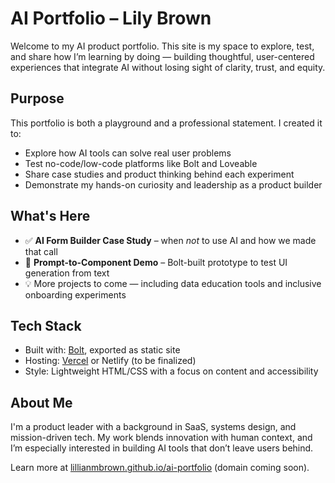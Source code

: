 # AI Portfolio – Lily Brown

Welcome to my AI product portfolio. This site is my space to explore, test, and share how I’m learning by doing — building thoughtful, user-centered experiences that integrate AI without losing sight of clarity, trust, and equity.

## Purpose

This portfolio is both a playground and a professional statement. I created it to:
- Explore how AI tools can solve real user problems
- Test no-code/low-code platforms like Bolt and Loveable
- Share case studies and product thinking behind each experiment
- Demonstrate my hands-on curiosity and leadership as a product builder

## What's Here

- ✅ **AI Form Builder Case Study** – when *not* to use AI and how we made that call  
- 🔨 **Prompt-to-Component Demo** – Bolt-built prototype to test UI generation from text  
- 💡 More projects to come — including data education tools and inclusive onboarding experiments

## Tech Stack

- Built with: [Bolt](https://www.bolt.fun), exported as static site
- Hosting: [Vercel](https://vercel.com) or Netlify (to be finalized)
- Style: Lightweight HTML/CSS with a focus on content and accessibility

## About Me

I'm a product leader with a background in SaaS, systems design, and mission-driven tech. My work blends innovation with human context, and I’m especially interested in building AI tools that don’t leave users behind.

Learn more at [lillianmbrown.github.io/ai-portfolio](https://lillianmbrown.github.io/ai-portfolio) (domain coming soon).
